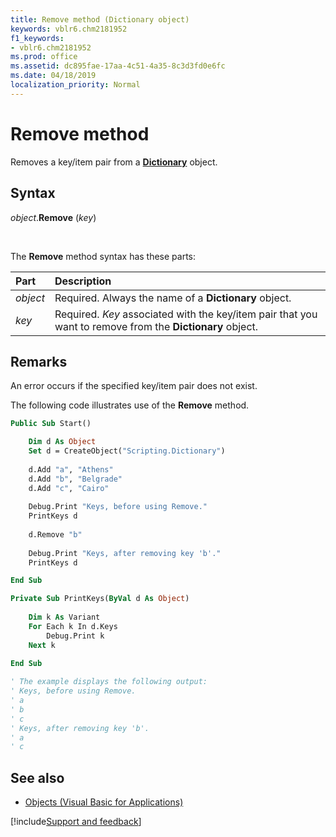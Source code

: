 ```yaml
---
title: Remove method (Dictionary object)
keywords: vblr6.chm2181952
f1_keywords:
- vblr6.chm2181952
ms.prod: office
ms.assetid: dc895fae-17aa-4c51-4a35-8c3d3fd0e6fc
ms.date: 04/18/2019
localization_priority: Normal
---
```



# Remove method

Removes a key/item pair from a **[Dictionary](dictionary-object.md)** object.

## Syntax

_object_.**Remove** (_key_)

<br/>

The **Remove** method syntax has these parts:

|Part|Description|
|:-----|:-----|
| _object_|Required. Always the name of a **Dictionary** object.|
| _key_|Required. _Key_ associated with the key/item pair that you want to remove from the **Dictionary** object.|

## Remarks

An error occurs if the specified key/item pair does not exist.

The following code illustrates use of the **Remove** method.

```vb
Public Sub Start()

    Dim d As Object
    Set d = CreateObject("Scripting.Dictionary")
    
    d.Add "a", "Athens"
    d.Add "b", "Belgrade"
    d.Add "c", "Cairo"
    
    Debug.Print "Keys, before using Remove."
    PrintKeys d
    
    d.Remove "b"
    
    Debug.Print "Keys, after removing key 'b'."
    PrintKeys d

End Sub

Private Sub PrintKeys(ByVal d As Object)
    
    Dim k As Variant
    For Each k In d.Keys
        Debug.Print k
    Next k
    
End Sub

' The example displays the following output:
' Keys, before using Remove.
' a
' b
' c
' Keys, after removing key 'b'.
' a
' c
```

## See also

- [Objects (Visual Basic for Applications)](../objects-visual-basic-for-applications.md)

[!include[Support and feedback](~/includes/feedback-boilerplate.md)]
